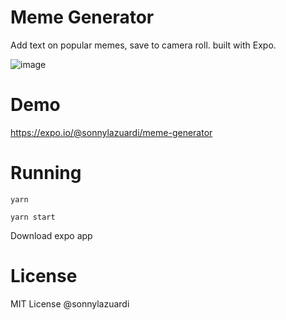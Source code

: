 # Meme Generator

Add text on popular memes, save to camera roll. built with Expo.

![image](https://cdn.rawgit.com/sonnylazuardi/react-native-meme-generator/1d65b5da/assets/images/header.png)

# Demo

https://expo.io/@sonnylazuardi/meme-generator

# Running

```
yarn

yarn start
```

Download expo app

# License

MIT License @sonnylazuardi
